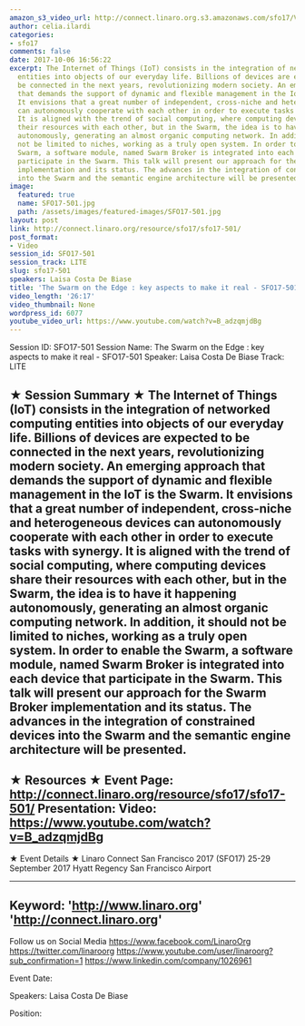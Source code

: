 ```yaml
---
amazon_s3_video_url: http://connect.linaro.org.s3.amazonaws.com/sfo17/Videos/SFO17-501%20-%20The%20Swarm%20on%20the%20Edge%20-%20key%20aspects%20to%20make%20it%20real.mp4
author: celia.ilardi
categories:
- sfo17
comments: false
date: 2017-10-06 16:56:22
excerpt: The Internet of Things (IoT) consists in the integration of networked computing
  entities into objects of our everyday life. Billions of devices are expected to
  be connected in the next years, revolutionizing modern society. An emerging approach
  that demands the support of dynamic and flexible management in the IoT is the Swarm.
  It envisions that a great number of independent, cross-niche and heterogeneous devices
  can autonomously cooperate with each other in order to execute tasks with synergy.
  It is aligned with the trend of social computing, where computing devices share
  their resources with each other, but in the Swarm, the idea is to have it happening
  autonomously, generating an almost organic computing network. In addition, it should
  not be limited to niches, working as a truly open system. In order to enable the
  Swarm, a software module, named Swarm Broker is integrated into each device that
  participate in the Swarm. This talk will present our approach for the Swarm Broker
  implementation and its status. The advances in the integration of constrained devices
  into the Swarm and the semantic engine architecture will be presented.
image:
  featured: true
  name: SFO17-501.jpg
  path: /assets/images/featured-images/SFO17-501.jpg
layout: post
link: http://connect.linaro.org/resource/sfo17/sfo17-501/
post_format:
- Video
session_id: SFO17-501
session_track: LITE
slug: sfo17-501
speakers: Laisa Costa De Biase
title: 'The Swarm on the Edge : key aspects to make it real - SFO17-501'
video_length: '26:17'
video_thumbnail: None
wordpress_id: 6077
youtube_video_url: https://www.youtube.com/watch?v=B_adzqmjdBg
---
```


Session ID: SFO17-501
Session Name: The Swarm on the Edge : key aspects to make it real - SFO17-501
Speaker: Laisa Costa De Biase 
Track: LITE


★ Session Summary ★
The Internet of Things (IoT) consists in the integration of networked computing entities into objects of our everyday life. Billions of devices are expected to be connected in the next years, revolutionizing modern society. An emerging approach that demands the support of dynamic and flexible management in the IoT is the Swarm. It envisions that a great number of independent, cross-niche and heterogeneous devices can autonomously cooperate with each other in order to execute tasks with synergy. It is aligned with the trend of social computing, where computing devices share their resources with each other, but in the Swarm, the idea is to have it happening autonomously, generating an almost organic computing network. In addition, it should not be limited to niches, working as a truly open system. In order to enable the Swarm, a software module, named Swarm Broker is integrated into each device that participate in the Swarm. This talk will present our approach for the Swarm Broker implementation and its status. The advances in the integration of constrained devices into the Swarm and the semantic engine architecture will be presented.
---------------------------------------------------
★ Resources ★
Event Page: http://connect.linaro.org/resource/sfo17/sfo17-501/
Presentation: 
Video: https://www.youtube.com/watch?v=B_adzqmjdBg
 ---------------------------------------------------

★ Event Details ★
Linaro Connect San Francisco 2017 (SFO17)
25-29 September 2017
Hyatt Regency San Francisco Airport

---------------------------------------------------
Keyword: 
'http://www.linaro.org'
'http://connect.linaro.org'
---------------------------------------------------
Follow us on Social Media
https://www.facebook.com/LinaroOrg
https://twitter.com/linaroorg
https://www.youtube.com/user/linaroorg?sub_confirmation=1
https://www.linkedin.com/company/1026961

Event Date: 

Speakers: Laisa Costa De Biase

Position:
